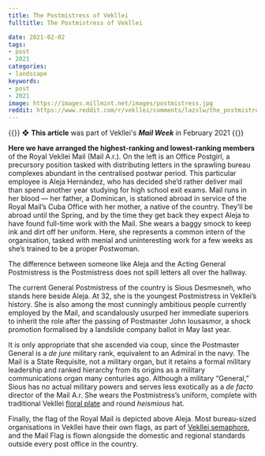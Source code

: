 ```yaml
---
title: The Postmistress of Vekllei
fulltitle: The Postmistress of Vekllei

date: 2021-02-02
tags:
- post
- 2021
categories:
- landscape
keywords:
- post
- 2021
image: https://images.millmint.net/images/postmistress.jpg
reddit: https://www.reddit.com/r/vekllei/comments/lazslw/the_postmistress_of_vekllei/
---
```


{{<hint>}}
❖ **This article** was part of Vekllei's ***Mail Week*** in February 2021
{{</hint>}}

**Here we have arranged the highest-ranking and lowest-ranking members** of the Royal Vekllei Mail (Mail A.r.). On the left is an Office Postgirl, a precursory position tasked with distributing letters in the sprawling bureau complexes abundant in the centralised postwar period. This particular employee is Aleja Hernández, who has decided she’d rather deliver mail than spend another year studying for high school exit exams. Mail runs in her blood — her father, a Dominican, is stationed abroad in service of the Royal Mail’s Cuba Office with her mother, a native of the country. They’ll be abroad until the Spring, and by the time they get back they expect Aleja to have found full-time work with the Mail. She wears a baggy smock to keep ink and dirt off her uniform. Here, she represents a common intern of the organisation, tasked with menial and uninteresting work for a few weeks as she’s trained to be a proper Postwoman.

The difference between someone like Aleja and the Acting General Postmistress is the Postmistress does not spill letters all over the hallway.

The current General Postmistress of the country is Sious Desmesneh, who stands here beside Aleja. At 32, she is the youngest Postmistress in Vekllei’s history. She is also among the most cunningly ambitious people currently employed by the Mail, and scandalously usurped her immediate superiors to inherit the role after the passing of Postmaster John Iousasmor, a shock promotion formalised by a landslide company ballot in May last year.

It is only appropriate that she ascended via coup, since the Postmaster General is a *de jure* military rank, equivalent to an Admiral in the navy. The Mail is a State Requisite, not a military organ, but it retains a formal military leadership and ranked hierarchy from its origins as a military communications organ many centuries ago. Although a military “General,” Sious has no actual military powers and serves less exotically as a *de facto* director of the Mail A.r. She wears the Postmistress’s uniform, complete with traditional Vekllei [floral plate](https://millmint.net/posts/2020-01-11-dress/) and round *heismious* hat.

Finally, the flag of the Royal Mail is depicted above Aleja. Most bureau-sized organisations in Vekllei have their own flags, as part of [Vekllei semaphore](https://millmint.net/utopia/vekllei/language/#7-vekllei-semaphore), and the Mail Flag is flown alongside the domestic and regional standards outside every post office in the country.
